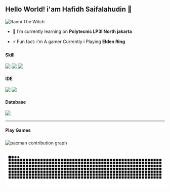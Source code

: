 ## Hello World! i'am Hafidh Saifalahudin 👋

![Ranni The Witch](images/ranni%20the%20witch.gif)
<!--
**Axen-H/Axen-H** is a ✨ _special_ ✨ repository because its `README.md` (this file) appears on your GitHub profile.

Here are some ideas to get you started:

- 🔭 I’m currently working on ...
- 🌱 I’m currently learning ...
- 👯 I’m looking to collaborate on ...
- 🤔 I’m looking for help with ...
- 💬 Ask me about ...
- 📫 How to reach me: ...
- 😄 Pronouns: ...
- ⚡ Fun fact: ...
-->

- 🌱 I’m currently learning on **Polytecnic LP3I North jakarta** 

- ⚡ Fun fact: i'm A gamer Currently i Playing **Elden Ring**

#### Skill
<img src= "https://img.shields.io/badge/HTML5-E34F26?style=for-the-badge&logo=html5&logoColor=white" />
<img src= "https://img.shields.io/badge/PHP-777BB4?style=for-the-badge&logo=php&logoColor=white" />
<img src= "https://img.shields.io/badge/JavaScript-323330?style=for-the-badge&logo=javascript&logoColor=F7DF1E" />

#### IDE
<img src= "https://img.shields.io/badge/sublime_text-%23575757.svg?&style=for-the-badge&logo=sublime-text&logoColor=important" />

<img src= "https://img.shields.io/badge/Visual_Studio_Code-0078D4?style=for-the-badge&logo=visual%20studio%20code&logoColor=white" />

#### Database
<img src= "https://img.shields.io/badge/MySQL-005C84?style=for-the-badge&logo=mysql&logoColor=white" />

----
#### Play Games
###

<picture>
  <source media="(prefers-color-scheme: dark)" srcset="https://raw.githubusercontent.com/Axen-H/Axen-H/output/pacman-contribution-graph-dark.svg">
  <source media="(prefers-color-scheme: light)" srcset="https://raw.githubusercontent.com/Axen-H/Axen-H/output/pacman-contribution-graph.svg">
  <img alt="pacman contribution graph" src="https://raw.githubusercontent.com/Axen-H/Axen-H/output/pacman-contribution-graph.svg">
</picture>

###

<img src="https://raw.githubusercontent.com/Axen-H/Axen-H/output/snake.svg" alt="Snake animation" />

###